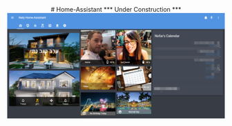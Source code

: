 <center> # Home-Assistant 
***  Under Construction  *** </center>
<img src="https://github.com/natylaza89/Home-Assistant/blob/master/HA%20Screenshots/main.png">


